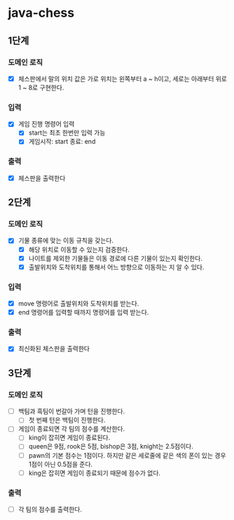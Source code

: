 # java-chess
## 1단계

### 도메인 로직
-[x] 체스판에서 말의 위치 값은 가로 위치는 왼쪽부터 a ~ h이고, 세로는 아래부터 위로 1 ~ 8로 구현한다.

### 입력
-[x] 게임 진행 명령어 입력
  -[x] start는 최초 한번만 입력 가능
  -[x] 게임시작: start 종료: end

### 출력
-[x] 체스판을 출력한다

## 2단계

### 도메인 로직
-[x] 기물 종류에 맞는 이동 규칙을 갖는다.
  -[x] 해당 위치로 이동할 수 있는지 검증한다.
  -[x] 나이트를 제외한 기물들은 이동 경로에 다른 기물이 있는지 확인한다.
  -[x] 출발위치와 도착위치를 통해서 어느 방향으로 이동하는 지 알 수 있다.
  
### 입력
-[x] move 명령어로 출발위치와 도착위치를 받는다.
-[x] end 명령어를 입력할 때까지 명령어를 입력 받는다.

### 출력
-[x] 최신화된 체스판을 출력한다

## 3단계

### 도메인 로직
- [ ] 백팀과 흑팀이 번갈아 가며 턴을 진행한다.
  - [ ] 첫 번째 턴은 백팀이 진행한다.
- [ ] 게임이 종료되면 각 팀의 점수를 계산한다.
  - [ ] king이 잡히면 게임이 종료된다.
  - [ ] queen은 9점, rook은 5점, bishop은 3점, knight는 2.5점이다.
  - [ ] pawn의 기본 점수는 1점이다. 하지만 같은 세로줄에 같은 색의 폰이 있는 경우 1점이 아닌 0.5점을 준다.
  - [ ] king은 잡히면 게임이 종료되기 때문에 점수가 없다.

### 출력
- [ ] 각 팀의 점수를 출력한다.
